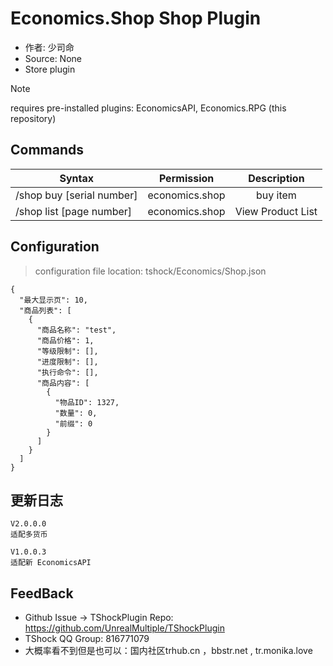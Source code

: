 # Economics.Shop Shop Plugin

- 作者: 少司命
- Source: None
- Store plugin

> [!NOTE]
> requires pre-installed plugins: EconomicsAPI, Economics.RPG (this repository)

## Commands

| Syntax                                                                        |           Permission           |    Description    |
| ----------------------------------------------------------------------------- | :----------------------------: | :---------------: |
| /shop buy [serial number] | economics.shop |      buy item     |
| /shop list [page number]  | economics.shop | View Product List |

## Configuration

> configuration file location: tshock/Economics/Shop.json

```json5
{
  "最大显示页": 10,
  "商品列表": [
    {
      "商品名称": "test",
      "商品价格": 1,
      "等级限制": [],
      "进度限制": [],
      "执行命令": [],
      "商品内容": [
        {
          "物品ID": 1327,
          "数量": 0,
          "前缀": 0
        }
      ]
    }
  ]
}
```

## 更新日志

```
V2.0.0.0
适配多货币

V1.0.0.3
适配新 EconomicsAPI
```

## FeedBack

- Github Issue -> TShockPlugin Repo: https://github.com/UnrealMultiple/TShockPlugin
- TShock QQ Group: 816771079
- 大概率看不到但是也可以：国内社区trhub.cn ，bbstr.net , tr.monika.love
